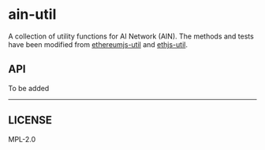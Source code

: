 # ain-util


A collection of utility functions for AI Network (AIN).
The methods and tests have been modified from [ethereumjs-util](https://github.com/ethereumjs/ethereumjs-util) and [ethjs-util](https://github.com/ethjs/ethjs-util).

## API

To be added

---

## LICENSE

MPL-2.0
